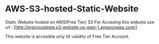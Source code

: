 # AWS-S3-hosted-Static-Website #
Static Website hosted on AWS(Free Tier) S3
For Accesing this website use url :
[http://precioustaste.s3-website-us-east-1.amazonaws.com/]

This website is accesible only till validity of Free Tier Account.
